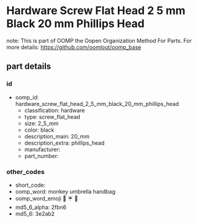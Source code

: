 # Hardware Screw Flat Head 2 5 mm Black 20 mm Phillips Head  

note: This is part of OOMP the Oopen Organization Method For Parts. For more details: https://github.com/oomlout/oomp_base

##  part details





### id
* oomp_id: hardware_screw_flat_head_2_5_mm_black_20_mm_phillips_head
  * classification: hardware
  * type: screw_flat_head
  * size: 2_5_mm
  * color: black
  * description_main: 20_mm
  * description_extra: phillips_head
  * manufacturer: 
  * part_number: 

### other_codes
* short_code: 
* oomp_word: monkey umbrella handbag
* oomp_word_emoji :monkey: :umbrella: :handbag:
* md5_6_alpha: 2fbn6
* md5_6: 3e2ab2